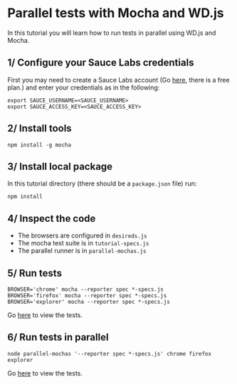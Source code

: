 Parallel tests with Mocha and WD.js 
=============

In this tutorial you will learn how to run tests in parallel using WD.js 
and Mocha.

## 1/ Configure your Sauce Labs credentials

First you may need to create a Sauce Labs account (Go 
[here](https://saucelabs.com/signup), there is a free plan.) and enter your 
credentials as in the following:  

```
export SAUCE_USERNAME=<SAUCE_USERNAME>
export SAUCE_ACCESS_KEY=<SAUCE_ACCESS_KEY>
```

## 2/ Install tools

```
npm install -g mocha
```

## 3/ Install local package

In this tutorial directory (there should be a `package.json` file) run:

```
npm install 
```

## 4/ Inspect the code

- The browsers are configured in `desireds.js`
- The mocha test suite is in `tutorial-specs.js`
- The parallel runner is in `parallel-mochas.js`

## 5/ Run tests

```
BROWSER='chrome' mocha --reporter spec *-specs.js
BROWSER='firefox' mocha --reporter spec *-specs.js
BROWSER='explorer' mocha --reporter spec *-specs.js
```

Go [here](https://saucelabs.com/tests) to view the tests.

## 6/ Run tests in parallel

```
node parallel-mochas '--reporter spec *-specs.js' chrome firefox explorer
```

Go [here](https://saucelabs.com/tests) to view the tests.
